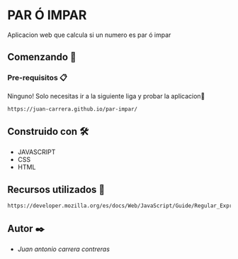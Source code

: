 # PAR Ó IMPAR

Aplicacion web que calcula si un numero es par ó impar

## Comenzando 🚀


### Pre-requisitos 📋

Ninguno! Solo necesitas ir a la siguiente liga y probar la aplicacion😬

```
https://juan-carrera.github.io/par-impar/
```

## Construido con 🛠️

* JAVASCRIPT
* CSS
* HTML

## Recursos utilizados 👀

```
https://developer.mozilla.org/es/docs/Web/JavaScript/Guide/Regular_Expressions
```


## Autor ✒️

* *Juan antonio carrera contreras* 



